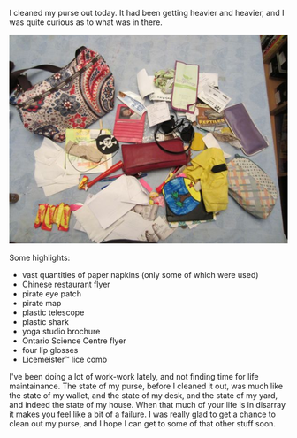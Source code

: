 <!--
.. title: Great Piles of Crap
.. date: 2011-06-11 22:26:04
.. author: Amy Brown
-->

I cleaned my purse out today. It had been getting heavier and heavier,
and I was quite curious as to what was in there. 

<center>
<img src="/images/amy/purse.jpg" alt="Crap from my purse">
</center>

Some highlights:
<ul>
  <li>vast quantities of paper napkins (only some of which were used)</li>
  <li>Chinese restaurant flyer</li>
  <li>pirate eye patch</li>
  <li>pirate map</li>
  <li>plastic telescope</li>
  <li>plastic shark</li>
  <li>yoga studio brochure</li>
  <li>Ontario Science Centre flyer</li>
  <li>four lip glosses</li>
  <li>Licemeister&trade; lice comb</li>
</ul>

I've been doing a lot of work-work lately, and not finding time for life
maintainance.  The state of my purse, before I cleaned it out, was much like
the state of my wallet, and the state of my desk, and the state of my yard, and
indeed the state of my house. When that much of your life is in disarray it
makes you feel like a bit of a failure. I was really glad to get a chance to
clean out my purse, and I hope I can get to some of that other stuff soon.


